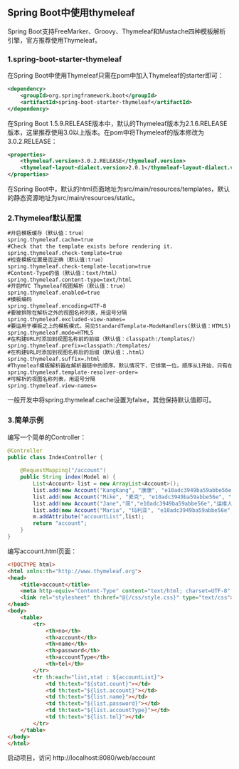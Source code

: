 ## Spring Boot中使用thymeleaf

Spring Boot支持FreeMarker、Groovy、Thymeleaf和Mustache四种模板解析引擎，官方推荐使用Thymeleaf。
### 1.spring-boot-starter-thymeleaf

在Spring Boot中使用Thymeleaf只需在pom中加入Thymeleaf的starter即可：

```xml
<dependency>
    <groupId>org.springframework.boot</groupId>
    <artifactId>spring-boot-starter-thymeleaf</artifactId>
</dependency>
```


在Spring Boot 1.5.9.RELEASE版本中，默认的Thymeleaf版本为2.1.6.RELEASE版本，这里推荐使用3.0以上版本。在pom中将Thymeleaf的版本修改为3.0.2.RELEASE：

```xml
<properties>
    <thymeleaf.version>3.0.2.RELEASE</thymeleaf.version>
    <thymeleaf-layout-dialect.version>2.0.1</thymeleaf-layout-dialect.version>
</properties>
```

在Spring Boot中，默认的html页面地址为src/main/resources/templates，默认的静态资源地址为src/main/resources/static。

### 2.Thymeleaf默认配置
```xml
#开启模板缓存（默认值：true）
spring.thymeleaf.cache=true 
#Check that the template exists before rendering it.
spring.thymeleaf.check-template=true 
#检查模板位置是否正确（默认值:true）
spring.thymeleaf.check-template-location=true
#Content-Type的值（默认值：text/html）
spring.thymeleaf.content-type=text/html
#开启MVC Thymeleaf视图解析（默认值：true）
spring.thymeleaf.enabled=true
#模板编码
spring.thymeleaf.encoding=UTF-8
#要被排除在解析之外的视图名称列表，用逗号分隔
spring.thymeleaf.excluded-view-names=
#要运用于模板之上的模板模式。另见StandardTemplate-ModeHandlers(默认值：HTML5)
spring.thymeleaf.mode=HTML5
#在构建URL时添加到视图名称前的前缀（默认值：classpath:/templates/）
spring.thymeleaf.prefix=classpath:/templates/
#在构建URL时添加到视图名称后的后缀（默认值：.html）
spring.thymeleaf.suffix=.html
#Thymeleaf模板解析器在解析器链中的顺序。默认情况下，它排第一位。顺序从1开始，只有在定义了额外的TemplateResolver Bean时才需要设置这个属性。
spring.thymeleaf.template-resolver-order=
#可解析的视图名称列表，用逗号分隔
spring.thymeleaf.view-names=
```

一般开发中将spring.thymeleaf.cache设置为false，其他保持默认值即可。


### 3.简单示例
编写一个简单的Controller：
```java
@Controller
public class IndexController {
	
    @RequestMapping("/account")
    public String index(Model m) {
        List<Account> list = new ArrayList<Account>();
        list.add(new Account("KangKang", "康康", "e10adc3949ba59abbe56e", "超级管理员", "17777777777"));
        list.add(new Account("Mike", "麦克", "e10adc3949ba59abbe56e", "管理员", "13444444444"));
        list.add(new Account("Jane","简","e10adc3949ba59abbe56e","运维人员","18666666666"));
        list.add(new Account("Maria", "玛利亚", "e10adc3949ba59abbe56e", "清算人员", "19999999999"));
        m.addAttribute("accountList",list);
        return "account";
    }
}
```


编写account.html页面：

```html
<!DOCTYPE html>
<html xmlns:th="http://www.thymeleaf.org">
<head>
    <title>account</title>
    <meta http-equiv="Content-Type" content="text/html; charset=UTF-8" />
    <link rel="stylesheet" th:href="@{/css/style.css}" type="text/css">
</head>
<body>
    <table>
        <tr>
            <th>no</th>
            <th>account</th>
            <th>name</th>
            <th>password</th>
            <th>accountType</th>
            <th>tel</th>
        </tr>
        <tr th:each="list,stat : ${accountList}">
            <td th:text="${stat.count}"></td>
            <td th:text="${list.account}"></td>
            <td th:text="${list.name}"></td>
            <td th:text="${list.password}"></td>
            <td th:text="${list.accountType}"></td>
            <td th:text="${list.tel}"></td>
        </tr>
    </table>
</body>
</html>
```

启动项目，访问 http://localhost:8080/web/account
